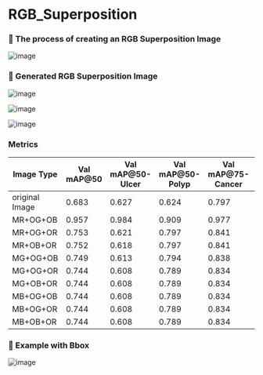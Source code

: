 # RGB_Superposition

### 📌 The process of creating an RGB Superposition Image

![image](https://github.com/user-attachments/assets/c0c00493-dc86-4a29-a837-285e7dc15e47)


### 📌 Generated RGB Superposition Image

![image](https://github.com/user-attachments/assets/17c0045c-d135-4de5-8d58-95f87bdb80e7)

![image](https://github.com/user-attachments/assets/c8a3d957-cc8a-462e-a77e-d391f27b333c)

![image](https://github.com/user-attachments/assets/5e49b63a-1edb-468b-b746-820dae0f2d86)


### Metrics 

|  Image Type |   Val mAP@50 | Val mAP@50-Ulcer | Val mAP@50-Polyp |Val mAP@75-Cancer | Val mAP@75 | Val mAP@75-Ulcer | Val mAP@75-Polyp | Val mAP@75-Cancer  |
|--------|-----------|--------------|--------------|--------------|--------|--------------|--------------|----------------|
|   original Image    |    0.683 | 0.627 | 0.624 | 0.797 | 0.334 | 0.260 | 0.295 | 0.447     |
|   MR+OG+OB   |     0.957 | 0.984 | 0.909 | 0.977 | 0.905 | 0.984 | 0.764 | 0.968   |
|   MR+OG+OR    |     0.753 | 0.621 | 0.797 | 0.841 | 0.447 | 0.253 | 0.498 | 0.591     |
|   MR+OB+OR    |     0.752 | 0.618 | 0.797 | 0.841 | 0.445 | 0.251 | 0.496 | 0.589   |
|   MG+OG+OB    |     0.749 | 0.613 | 0.794 | 0.838 | 0.443 | 0.249 | 0.492 | 0.588     |
|   MG+OG+OR    |     0.744 | 0.608 | 0.789 | 0.834 | 0.438 | 0.243 | 0.487 | 0.585     | 
|   MG+OB+OR    |     0.744 | 0.608 | 0.789 | 0.834 | 0.438 | 0.243 | 0.487 | 0.585     | 
|   MB+OG+OB    |     0.744 | 0.608 | 0.789 | 0.834 | 0.438 | 0.243 | 0.487 | 0.585     | 
|   MB+OG+OR    |     0.744 | 0.608 | 0.789 | 0.834 | 0.438 | 0.243 | 0.487 | 0.585     | 
|   MB+OB+OR    |     0.744 | 0.608 | 0.789 | 0.834 | 0.438 | 0.243 | 0.487 | 0.585     | 


### 📌 Example with Bbox

![image](https://github.com/user-attachments/assets/7e936296-cf26-4c0f-b8b4-547db0925b0e)
